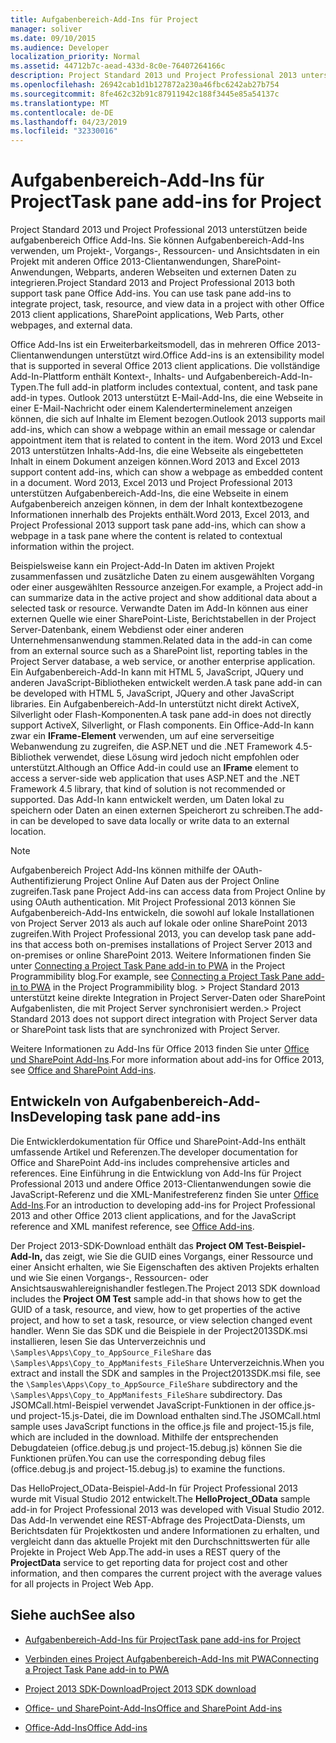```yaml
---
title: Aufgabenbereich-Add-Ins für Project
manager: soliver
ms.date: 09/10/2015
ms.audience: Developer
localization_priority: Normal
ms.assetid: 44712b7c-aead-433d-8c0e-76407264166c
description: Project Standard 2013 und Project Professional 2013 unterstützen beide aufgabenbereich Office Add-Ins. Sie können Aufgabenbereich-Add-Ins verwenden, um Projekt-, Vorgangs-, Ressourcen- und Ansichtsdaten in ein Projekt mit anderen Office 2013-Clientanwendungen, SharePoint-Anwendungen, Webparts, anderen Webseiten und externen Daten zu integrieren.
ms.openlocfilehash: 26942cab1d1b127872a230a46fbc6242ab27b754
ms.sourcegitcommit: 8fe462c32b91c87911942c188f3445e85a54137c
ms.translationtype: MT
ms.contentlocale: de-DE
ms.lasthandoff: 04/23/2019
ms.locfileid: "32330016"
---
```

# <a name="task-pane-add-ins-for-project"></a><span data-ttu-id="44c50-103">Aufgabenbereich-Add-Ins für Project</span><span class="sxs-lookup"><span data-stu-id="44c50-103">Task pane add-ins for Project</span></span>

<span data-ttu-id="44c50-104">Project Standard 2013 und Project Professional 2013 unterstützen beide aufgabenbereich Office Add-Ins. Sie können Aufgabenbereich-Add-Ins verwenden, um Projekt-, Vorgangs-, Ressourcen- und Ansichtsdaten in ein Projekt mit anderen Office 2013-Clientanwendungen, SharePoint-Anwendungen, Webparts, anderen Webseiten und externen Daten zu integrieren.</span><span class="sxs-lookup"><span data-stu-id="44c50-104">Project Standard 2013 and Project Professional 2013 both support task pane Office Add-ins. You can use task pane add-ins to integrate project, task, resource, and view data in a project with other Office 2013 client applications, SharePoint applications, Web Parts, other webpages, and external data.</span></span>
  
<span data-ttu-id="44c50-105">Office Add-Ins ist ein Erweiterbarkeitsmodell, das in mehreren Office 2013-Clientanwendungen unterstützt wird.</span><span class="sxs-lookup"><span data-stu-id="44c50-105">Office Add-ins is an extensibility model that is supported in several Office 2013 client applications.</span></span> <span data-ttu-id="44c50-106">Die vollständige Add-In-Plattform enthält Kontext-, Inhalts- und Aufgabenbereich-Add-In-Typen.</span><span class="sxs-lookup"><span data-stu-id="44c50-106">The full add-in platform includes contextual, content, and task pane add-in types.</span></span> <span data-ttu-id="44c50-107">Outlook 2013 unterstützt E-Mail-Add-Ins, die eine Webseite in einer E-Mail-Nachricht oder einem Kalenderterminelement anzeigen können, die sich auf Inhalte im Element bezogen.</span><span class="sxs-lookup"><span data-stu-id="44c50-107">Outlook 2013 supports mail add-ins, which can show a webpage within an email message or calendar appointment item that is related to content in the item.</span></span> <span data-ttu-id="44c50-108">Word 2013 und Excel 2013 unterstützen Inhalts-Add-Ins, die eine Webseite als eingebetteten Inhalt in einem Dokument anzeigen können.</span><span class="sxs-lookup"><span data-stu-id="44c50-108">Word 2013 and Excel 2013 support content add-ins, which can show a webpage as embedded content in a document.</span></span> <span data-ttu-id="44c50-109">Word 2013, Excel 2013 und Project Professional 2013 unterstützen Aufgabenbereich-Add-Ins, die eine Webseite in einem Aufgabenbereich anzeigen können, in dem der Inhalt kontextbezogene Informationen innerhalb des Projekts enthält.</span><span class="sxs-lookup"><span data-stu-id="44c50-109">Word 2013, Excel 2013, and Project Professional 2013 support task pane add-ins, which can show a webpage in a task pane where the content is related to contextual information within the project.</span></span>
  
<span data-ttu-id="44c50-110">Beispielsweise kann ein Project-Add-In Daten im aktiven Projekt zusammenfassen und zusätzliche Daten zu einem ausgewählten Vorgang oder einer ausgewählten Ressource anzeigen.</span><span class="sxs-lookup"><span data-stu-id="44c50-110">For example, a Project add-in can summarize data in the active project and show additional data about a selected task or resource.</span></span> <span data-ttu-id="44c50-111">Verwandte Daten im Add-In können aus einer externen Quelle wie einer SharePoint-Liste, Berichtstabellen in der Project Server-Datenbank, einem Webdienst oder einer anderen Unternehmensanwendung stammen.</span><span class="sxs-lookup"><span data-stu-id="44c50-111">Related data in the add-in can come from an external source such as a SharePoint list, reporting tables in the Project Server database, a web service, or another enterprise application.</span></span> <span data-ttu-id="44c50-112">Ein Aufgabenbereich-Add-In kann mit HTML 5, JavaScript, JQuery und anderen JavaScript-Bibliotheken entwickelt werden.</span><span class="sxs-lookup"><span data-stu-id="44c50-112">A task pane add-in can be developed with HTML 5, JavaScript, JQuery and other JavaScript libraries.</span></span> <span data-ttu-id="44c50-113">Ein Aufgabenbereich-Add-In unterstützt nicht direkt ActiveX, Silverlight oder Flash-Komponenten.</span><span class="sxs-lookup"><span data-stu-id="44c50-113">A task pane add-in does not directly support ActiveX, Silverlight, or Flash components.</span></span> <span data-ttu-id="44c50-114">Ein Office-Add-In kann zwar ein **IFrame-Element** verwenden, um auf eine serverseitige Webanwendung zu zugreifen, die ASP.NET und die .NET Framework 4.5-Bibliothek verwendet, diese Lösung wird jedoch nicht empfohlen oder unterstützt.</span><span class="sxs-lookup"><span data-stu-id="44c50-114">Although an Office Add-in could use an **IFrame** element to access a server-side web application that uses ASP.NET and the .NET Framework 4.5 library, that kind of solution is not recommended or supported.</span></span> <span data-ttu-id="44c50-115">Das Add-In kann entwickelt werden, um Daten lokal zu speichern oder Daten an einen externen Speicherort zu schreiben.</span><span class="sxs-lookup"><span data-stu-id="44c50-115">The add-in can be developed to save data locally or write data to an external location.</span></span> 
  
> [!NOTE]
> <span data-ttu-id="44c50-116">Aufgabenbereich Project Add-Ins können mithilfe der OAuth-Authentifizierung Project Online Auf Daten aus der Project Online zugreifen.</span><span class="sxs-lookup"><span data-stu-id="44c50-116">Task pane Project Add-ins can access data from Project Online by using OAuth authentication.</span></span> <span data-ttu-id="44c50-117">Mit Project Professional 2013 können Sie Aufgabenbereich-Add-Ins entwickeln, die sowohl auf lokale Installationen von Project Server 2013 als auch auf lokale oder online SharePoint 2013 zugreifen.</span><span class="sxs-lookup"><span data-stu-id="44c50-117">With Project Professional 2013, you can develop task pane add-ins that access both on-premises installations of Project Server 2013 and on-premises or online SharePoint 2013.</span></span> <span data-ttu-id="44c50-118">Weitere Informationen finden Sie unter [Connecting a Project Task Pane add-in to PWA](https://blogs.msdn.com/b/project_programmability/archive/2012/11/02/connecting-a-project-task-pane-app-to-pwa.aspx) in the Project Programmibility blog.</span><span class="sxs-lookup"><span data-stu-id="44c50-118">For example, see [Connecting a Project Task Pane add-in to PWA](https://blogs.msdn.com/b/project_programmability/archive/2012/11/02/connecting-a-project-task-pane-app-to-pwa.aspx) in the Project Programmibility blog.</span></span> <span data-ttu-id="44c50-119">> Project Standard 2013 unterstützt keine direkte Integration in Project Server-Daten oder SharePoint Aufgabenlisten, die mit Project Server synchronisiert werden.</span><span class="sxs-lookup"><span data-stu-id="44c50-119">> Project Standard 2013 does not support direct integration with Project Server data or SharePoint task lists that are synchronized with Project Server.</span></span> 
  
<span data-ttu-id="44c50-120">Weitere Informationen zu Add-Ins für Office 2013 finden Sie unter [Office und SharePoint Add-Ins](https://msdn.microsoft.com/library/office/fp161507%28v=office.15%29).</span><span class="sxs-lookup"><span data-stu-id="44c50-120">For more information about add-ins for Office 2013, see [Office and SharePoint Add-ins](https://msdn.microsoft.com/library/office/fp161507%28v=office.15%29).</span></span> 
  
## <a name="developing-task-pane-add-ins"></a><span data-ttu-id="44c50-121">Entwickeln von Aufgabenbereich-Add-Ins</span><span class="sxs-lookup"><span data-stu-id="44c50-121">Developing task pane add-ins</span></span>

<span data-ttu-id="44c50-122">Die Entwicklerdokumentation für Office und SharePoint-Add-Ins enthält umfassende Artikel und Referenzen.</span><span class="sxs-lookup"><span data-stu-id="44c50-122">The developer documentation for Office and SharePoint Add-ins includes comprehensive articles and references.</span></span> <span data-ttu-id="44c50-123">Eine Einführung in die Entwicklung von Add-Ins für Project Professional 2013 und andere Office 2013-Clientanwendungen sowie die JavaScript-Referenz und die XML-Manifestreferenz finden Sie unter [Office Add-Ins](https://msdn.microsoft.com/library/office/apps/jj220060%28v=office.15%29).</span><span class="sxs-lookup"><span data-stu-id="44c50-123">For an introduction to developing add-ins for Project Professional 2013 and other Office 2013 client applications, and for the JavaScript reference and XML manifest reference, see [Office Add-ins](https://msdn.microsoft.com/library/office/apps/jj220060%28v=office.15%29).</span></span>
  
<span data-ttu-id="44c50-124">Der Project 2013-SDK-Download enthält das **Project OM Test-Beispiel-Add-In,** das zeigt, wie Sie die GUID eines Vorgangs, einer Ressource und einer Ansicht erhalten, wie Sie Eigenschaften des aktiven Projekts erhalten und wie Sie einen Vorgangs-, Ressourcen- oder Ansichtsauswahlereignishandler festlegen.</span><span class="sxs-lookup"><span data-stu-id="44c50-124">The Project 2013 SDK download includes the **Project OM Test** sample add-in that shows how to get the GUID of a task, resource, and view, how to get properties of the active project, and how to set a task, resource, or view selection changed event handler.</span></span> <span data-ttu-id="44c50-125">Wenn Sie das SDK und die Beispiele in der Project2013SDK.msi installieren, lesen Sie das Unterverzeichnis und  `\Samples\Apps\Copy_to_AppSource_FileShare` das  `\Samples\Apps\Copy_to_AppManifests_FileShare` Unterverzeichnis.</span><span class="sxs-lookup"><span data-stu-id="44c50-125">When you extract and install the SDK and samples in the Project2013SDK.msi file, see the  `\Samples\Apps\Copy_to_AppSource_FileShare` subdirectory and the  `\Samples\Apps\Copy_to_AppManifests_FileShare` subdirectory.</span></span> <span data-ttu-id="44c50-126">Das JSOMCall.html-Beispiel verwendet JavaScript-Funktionen in der office.js- und project-15.js-Datei, die im Download enthalten sind.</span><span class="sxs-lookup"><span data-stu-id="44c50-126">The JSOMCall.html sample uses JavaScript functions in the office.js file and project-15.js file, which are included in the download.</span></span> <span data-ttu-id="44c50-127">Mithilfe der entsprechenden Debugdateien (office.debug.js und project-15.debug.js) können Sie die Funktionen prüfen.</span><span class="sxs-lookup"><span data-stu-id="44c50-127">You can use the corresponding debug files (office.debug.js and project-15.debug.js) to examine the functions.</span></span> 
  
<span data-ttu-id="44c50-128">Das  HelloProject_OData-Beispiel-Add-In für Project Professional 2013 wurde mit Visual Studio 2012 entwickelt.</span><span class="sxs-lookup"><span data-stu-id="44c50-128">The **HelloProject_OData** sample add-in for Project Professional 2013 was developed with Visual Studio 2012.</span></span> <span data-ttu-id="44c50-129">Das Add-In verwendet eine  REST-Abfrage des ProjectData-Diensts, um Berichtsdaten für Projektkosten und andere Informationen zu erhalten, und vergleicht dann das aktuelle Projekt mit den Durchschnittswerten für alle Projekte in Project Web App.</span><span class="sxs-lookup"><span data-stu-id="44c50-129">The add-in uses a REST query of the **ProjectData** service to get reporting data for project cost and other information, and then compares the current project with the average values for all projects in Project Web App.</span></span> 
  
## <a name="see-also"></a><span data-ttu-id="44c50-130">Siehe auch</span><span class="sxs-lookup"><span data-stu-id="44c50-130">See also</span></span>
<span data-ttu-id="44c50-131"><a name="bk_addresources"> </a></span><span class="sxs-lookup"><span data-stu-id="44c50-131"><a name="bk_addresources"> </a></span></span>

- [<span data-ttu-id="44c50-132">Aufgabenbereich-Add-Ins für Project</span><span class="sxs-lookup"><span data-stu-id="44c50-132">Task pane add-ins for Project</span></span>](https://msdn.microsoft.com/library/office/apps/fp161143%28v=office.15%29)
    
- [<span data-ttu-id="44c50-133">Verbinden eines Project Aufgabenbereich-Add-Ins mit PWA</span><span class="sxs-lookup"><span data-stu-id="44c50-133">Connecting a Project Task Pane add-in to PWA</span></span>](https://blogs.msdn.com/b/project_programmability/archive/2012/11/02/connecting-a-project-task-pane-app-to-pwa.aspx)
    
- [<span data-ttu-id="44c50-134">Project 2013 SDK-Download</span><span class="sxs-lookup"><span data-stu-id="44c50-134">Project 2013 SDK download</span></span>](https://www.microsoft.com/en-us/download/details.aspx?id=30435%20)
    
- [<span data-ttu-id="44c50-135">Office- und SharePoint-Add-Ins</span><span class="sxs-lookup"><span data-stu-id="44c50-135">Office and SharePoint Add-ins</span></span>](https://msdn.microsoft.com/library/office/fp161507%28v=office.15%29)
    
- [<span data-ttu-id="44c50-136">Office-Add-Ins</span><span class="sxs-lookup"><span data-stu-id="44c50-136">Office Add-ins</span></span>](https://msdn.microsoft.com/library/office/apps/jj220060%28v=office.15%29)
    


